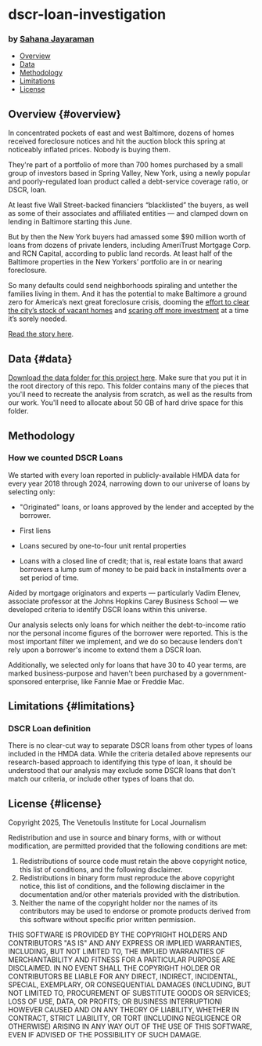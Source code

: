 # dscr-loan-investigation

### by [Sahana Jayaraman](mailto:sahana.jayaraman@thebanner.com)

-   [Overview](#overview)
-   [Data](#data)
-   [Methodology](#method)
-   [Limitations](#limitations)
-   [License](#license)

<a id="overview"></a>

## Overview {#overview}

In concentrated pockets of east and west Baltimore, dozens of homes received foreclosure notices and hit the auction block this spring at noticeably inflated prices. Nobody is buying them.

They're part of a portfolio of more than 700 homes purchased by a small group of investors based in Spring Valley, New York, using a newly popular and poorly-regulated loan product called a debt-service coverage ratio, or DSCR, loan.

At least five Wall Street-backed financiers “blacklisted” the buyers, as well as some of their associates and affiliated entities — and clamped down on lending in Baltimore starting this June.

But by then the New York buyers had amassed some \$90 million worth of loans from dozens of private lenders, including AmeriTrust Mortgage Corp. and RCN Capital, according to public land records. At least half of the Baltimore properties in the New Yorkers’ portfolio are in or nearing foreclosure.

So many defaults could send neighborhoods spiraling and untether the families living in them. And it has the potential to make Baltimore a ground zero for America’s next great foreclosure crisis, dooming the [effort to clear the city’s stock of vacant homes](https://www.thebanner.com/community/housing/wes-moore-baltimore-vacants-KK5KD2EY65G4XB447QJB3WFHD4/) and [scaring off more investment](https://www.thebanner.com/community/housing/baltimore-vacant-home-fund-3RDGKWYWFJAJVDAFCYEWVJJ6JQ/) at a time it’s sorely needed.

[Read the story here]().

<a id="data"></a>

## Data {#data}

[Download the data folder for this project here](). Make sure that you put it in the root directory of this repo. This folder contains many of the pieces that you'll need to recreate the analysis from scratch, as well as the results from our work. You'll need to allocate about 50 GB of hard drive space for this folder.

<a id="method"></a>

## Methodology

### How we counted DSCR Loans

We started with every loan reported in publicly-available HMDA data for every year 2018 through 2024, narrowing down to our universe of loans by selecting only:

-   "Originated" loans, or loans approved by the lender and accepted by the borrower.

-   First liens

-   Loans secured by one-to-four unit rental properties

-   Loans with a closed line of credit; that is, real estate loans that award borrowers a lump sum of money to be paid back in installments over a set period of time.

Aided by mortgage originators and experts — particularly Vadim Elenev, associate professor at the Johns Hopkins Carey Business School — we developed criteria to identify DSCR loans within this universe.

Our analysis selects only loans for which neither the debt-to-income ratio nor the personal income figures of the borrower were reported. This is the most important filter we implement, and we do so because lenders don't rely upon a borrower's income to extend them a DSCR loan.

Additionally, we selected only for loans that have 30 to 40 year terms, are marked business-purpose and haven't been purchased by a government-sponsored enterprise, like Fannie Mae or Freddie Mac.

<a id="limitations"></a>

## Limitations {#limitations}

### DSCR Loan definition

There is no clear-cut way to separate DSCR loans from other types of loans included in the HMDA data. While the criteria detailed above represents our research-based approach to identifying this type of loan, it should be understood that our analysis may exclude some DSCR loans that don't match our criteria, or include other types of loans that do.

<a id="license"></a>

## License {#license}

Copyright 2025, The Venetoulis Institute for Local Journalism

Redistribution and use in source and binary forms, with or without modification, are permitted provided that the following conditions are met:

1.  Redistributions of source code must retain the above copyright notice, this list of conditions, and the following disclaimer.
2.  Redistributions in binary form must reproduce the above copyright notice, this list of conditions, and the following disclaimer in the documentation and/or other materials provided with the distribution.
3.  Neither the name of the copyright holder nor the names of its contributors may be used to endorse or promote products derived from this software without specific prior written permission.

THIS SOFTWARE IS PROVIDED BY THE COPYRIGHT HOLDERS AND CONTRIBUTORS "AS IS" AND ANY EXPRESS OR IMPLIED WARRANTIES, INCLUDING, BUT NOT LIMITED TO, THE IMPLIED WARRANTIES OF MERCHANTABILITY AND FITNESS FOR A PARTICULAR PURPOSE ARE DISCLAIMED. IN NO EVENT SHALL THE COPYRIGHT HOLDER OR CONTRIBUTORS BE LIABLE FOR ANY DIRECT, INDIRECT, INCIDENTAL, SPECIAL, EXEMPLARY, OR CONSEQUENTIAL DAMAGES (INCLUDING, BUT NOT LIMITED TO, PROCUREMENT OF SUBSTITUTE GOODS OR SERVICES; LOSS OF USE, DATA, OR PROFITS; OR BUSINESS INTERRUPTION) HOWEVER CAUSED AND ON ANY THEORY OF LIABILITY, WHETHER IN CONTRACT, STRICT LIABILITY, OR TORT (INCLUDING NEGLIGENCE OR OTHERWISE) ARISING IN ANY WAY OUT OF THE USE OF THIS SOFTWARE, EVEN IF ADVISED OF THE POSSIBILITY OF SUCH DAMAGE.
